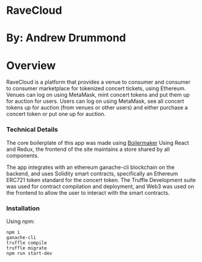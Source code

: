 # RaveCloud
By: Andrew Drummond
=======
# Overview

RaveCloud is a platform that provides a venue to consumer and consumer to consumer marketplace for tokenized concert tickets, using Ethereum. Venues can log on using MetaMask, mint concert tokens and put them up for auction for users. Users can log on using MetaMask, see all concert tokens up for auction (from venues or other users) and either purchase a concert token or put one up for auction.


### Technical Details
The core boilerplate of this app was made using [Boilermaker](https://github.com/FullstackAcademy/boilermaker) Using React and Redux, the frontend of the site maintains a store shared by all components.

The app integrates with an ethereum ganache-cli blockchain on the backend, and uses Solidity smart contracts, specifically an Ethereum ERC721 token standard for the concert token. The Truffle Development suite was used for contract compilation and deployment, and Web3 was used on the frontend to allow the user to interact with the smart contracts.


### Installation
Using npm:
```
npm i
ganache-cli
truffle compile
truffle migrate
npm run start-dev
```
